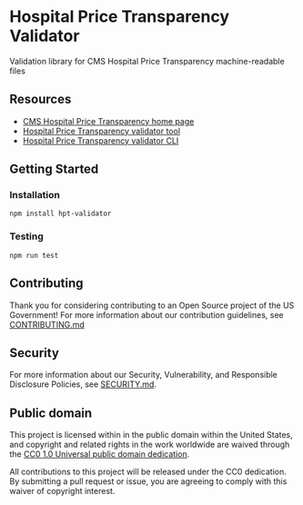 # Hospital Price Transparency Validator

Validation library for CMS Hospital Price Transparency machine-readable files

## Resources

- [CMS Hospital Price Transparency home page](https://www.cms.gov/hospital-price-transparency)
- [Hospital Price Transparency validator tool](https://cmsgov.github.io/hpt-validator-tool)
- [Hospital Price Transparency validator CLI](https://github.com/CMSGov/hpt-validator-cli)

## Getting Started

### Installation

```
npm install hpt-validator
```

### Testing

```
npm run test
```

## Contributing

Thank you for considering contributing to an Open Source project of the US
Government! For more information about our contribution guidelines, see
[CONTRIBUTING.md](CONTRIBUTING.md)

## Security

For more information about our Security, Vulnerability, and Responsible
Disclosure Policies, see [SECURITY.md](SECURITY.md).

## Public domain

This project is licensed within in the public domain within the United States, and copyright and related rights in the work worldwide are waived through the [CC0 1.0 Universal public domain dedication](https://creativecommons.org/publicdomain/zero/1.0/).

All contributions to this project will be released under the CC0 dedication. By submitting a pull request or issue, you are agreeing to comply with this waiver of copyright interest.
